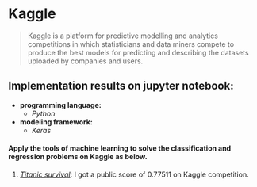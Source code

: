 # Kaggle
> Kaggle is a platform for predictive modelling and analytics competitions in which statisticians and data miners compete to produce the best models for predicting and describing the datasets uploaded by companies and users.
## Implementation results on jupyter notebook:
+ **programming language:**
    - *Python*
+ **modeling framework:**
    - *Keras*
#### Apply the tools of machine learning to solve the classification and regression problems on Kaggle as below. </br>

1. *[Titanic survival](http://nbviewer.jupyter.org/github/Agiwar/Kaggle/blob/master/titanic%20survival/Titanic%20survival.ipynb)*: I got a public score of 0.77511 on Kaggle competition.

